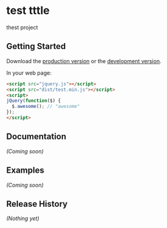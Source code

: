 # test tttle

thest project

## Getting Started
Download the [production version][min] or the [development version][max].

[min]: https://raw.github.com/Nalin/Projects/master/dist/test.min.js
[max]: https://raw.github.com/Nalin/Projects/master/dist/test.js

In your web page:

```html
<script src="jquery.js"></script>
<script src="dist/test.min.js"></script>
<script>
jQuery(function($) {
  $.awesome(); // "awesome"
});
</script>
```

## Documentation
_(Coming soon)_

## Examples
_(Coming soon)_

## Release History
_(Nothing yet)_
